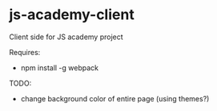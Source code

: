 # js-academy-client
Client side for JS academy project


Requires:

- npm install -g webpack



TODO:
- change background color of entire page (using themes?)
